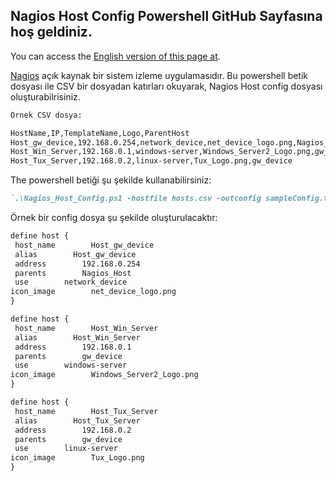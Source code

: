 ## Nagios Host Config Powershell GitHub Sayfasına hoş geldiniz.

You can access the [English version of this page at](https://github.com/HCaglar/NagiosHostConfigPowerShell/blob/master/README.md).

[Nagios](www.nagios.org) açık kaynak bir sistem izleme uygulamasıdır.
Bu powershell betik dosyası ile CSV bir dosyadan katırları okuyarak, Nagios Host config dosyası oluşturabilrisiniz.


```markdown
Örnek CSV dosya:

HostName,IP,TemplateName,Logo,ParentHost
Host_gw_device,192.168.0.254,network_device,net_device_logo.png,Nagios_Host
Host_Win_Server,192.168.0.1,windows-server,Windows_Server2_Logo.png,gw_device
Host_Tux_Server,192.168.0.2,linux-server,Tux_Logo.png,gw_device

```

The powershell betiği şu şekilde kullanabilirsiniz:

```markdown
`.\Nagios_Host_Config.ps1 -hostfile hosts.csv -outconfig sampleConfig.txt`
```

Örnek bir config dosya şu şekilde oluşturulacaktır:

```markdown
define host {
 host_name        Host_gw_device
 alias        Host_gw_device
 address        192.168.0.254
 parents        Nagios_Host
 use        network_device
icon_image        net_device_logo.png
}

define host {
 host_name        Host_Win_Server
 alias        Host_Win_Server
 address        192.168.0.1
 parents        gw_device
 use        windows-server
icon_image        Windows_Server2_Logo.png
}

define host {
 host_name        Host_Tux_Server
 alias        Host_Tux_Server
 address        192.168.0.2
 parents        gw_device
 use        linux-server
icon_image        Tux_Logo.png
}
```

